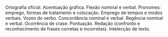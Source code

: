 Ortografia oficial.
Acentuação gráfica.
Flexão nominal e verbal.
Pronomes: emprego, formas de tratamento e colocação.
Emprego de tempos e modos verbais.
Vozes do verbo.
Concordância nominal e verbal.
Regência nominal e verbal.
Ocorrência de crase.
Pontuação.
Redação (confronto e reconhecimento de frases corretas e incorretas). Intelecção de texto.